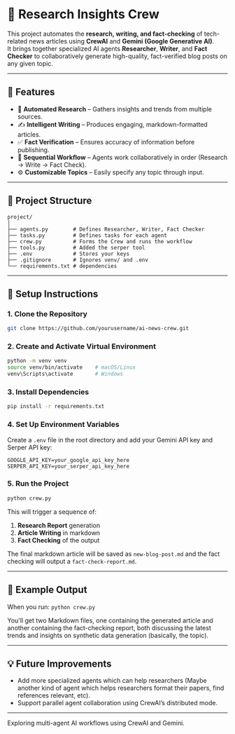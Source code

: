# 📰 Research Insights Crew

This project automates the **research, writing, and fact-checking** of tech-related news articles using **CrewAI** and **Gemini (Google Generative AI)**.  
It brings together specialized AI agents **Researcher**, **Writer**, and **Fact Checker** to collaboratively generate high-quality, fact-verified blog posts on any given topic.

---

## 🚀 Features

- 🤖 **Automated Research** – Gathers insights and trends from multiple sources.  
- ✍️ **Intelligent Writing** – Produces engaging, markdown-formatted articles.  
- ✅ **Fact Verification** – Ensures accuracy of information before publishing.  
- 🔄 **Sequential Workflow** – Agents work collaboratively in order (Research → Write → Fact Check).  
- ⚙️ **Customizable Topics** – Easily specify any topic through input.

---

## 🧠 Project Structure

```
project/
│
├── agents.py        # Defines Researcher, Writer, Fact Checker
├── tasks.py         # Defines tasks for each agent
├── crew.py          # Forms the Crew and runs the workflow
├── tools.py         # Added the serper tool
├── .env             # Stores your keys
├── .gitignore       # Ignores venv/ and .env
└── requirements.txt # dependencies
```

---

## 🧩 Setup Instructions

### 1. Clone the Repository
```bash
git clone https://github.com/yourusername/ai-news-crew.git
```

### 2. Create and Activate Virtual Environment
```bash
python -m venv venv
source venv/bin/activate    # macOS/Linux
venv\Scripts\activate       # Windows
```

### 3. Install Dependencies
```bash
pip install -r requirements.txt
```

### 4. Set Up Environment Variables
Create a `.env` file in the root directory and add your Gemini API key and Serper API key:
```
GOOGLE_API_KEY=your_google_api_key_here
SERPER_API_KEY=your_serper_api_key_here
```

### 5. Run the Project
```bash
python crew.py
```

This will trigger a sequence of:
1. **Research Report** generation  
2. **Article Writing** in markdown  
3. **Fact Checking** of the output  

The final markdown article will be saved as `new-blog-post.md` and the fact checking will output a `fact-check-report.md`.

---

## 🧾 Example Output

When you run:
```python crew.py```

You'll get two Markdown files, one containing the generated article and another containing the fact-checking report, both discussing the latest trends and insights on synthetic data generation (basically, the topic).

---


## 💡 Future Improvements
- Add more specialized agents which can help researchers (Maybe another kind of agent which helps researchers format their papers, find references relevant, etc).  
- Support parallel agent collaboration using CrewAI’s distributed mode.

--- 
Exploring multi-agent AI workflows using CrewAI and Gemini.  
